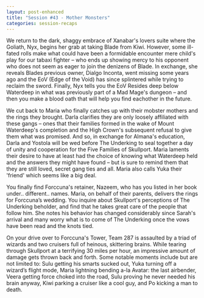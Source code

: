 ```yaml
---
layout: post-enhanced
title: "Session #43 - Mother Monsters"
categories: session-recaps
---
```


We return to the dark, shaggy embrace of Xanabar's lovers suite where the Goliath, Nyx, begins her grab at taking Blade from Kiwi. However, some ill-fated rolls make what could have been a formidable encounter mere child's play for our tabaxi fighter – who ends up showing mercy to his opponent who does not seem as eager to join the denizens of Blade. In exchange, she reveals Blades previous owner, Dialgo Inconta, went missing some years ago and the EoV (Edge of the Void) has since splintered while trying to reclaim the sword. Finally, Nyx tells you the EoV Resides deep below Waterdeep in what was previously part of a Mad Mage's dungeon – and then you make a blood oath that will help you find eachother in the future.

We cut back to Maria who finally catches up with their mobster mothers and the rings they brought. Darla clarifies they are only loosely affiliated with these gangs – ones that their families formed in the wake of Mount Waterdeep's completion and the High Crown's subsequent refusal to give them what was promised. And so, in exchange for Almana's education, Darla and Yostola will be wed before The Underking to seal together a day of unity and cooperation for the Five Families of Skullport. Maria laments their desire to have at least had the choice of knowing what Waterdeep held and the answers they might have found – but is sure to remind them that they are still loved, secret gang ties and all. Maria also calls Yuka their 'friend' which seems like a big deal.

You finally find Forccuna's retainer, Nazeem, who has you listed in her book under.. different.. names. Maria, on behalf of their parents, delivers the rings for Forccuna’s wedding. You inquire about Skullport's perceptions of The Underking beholder, and find that he takes great care of the people that follow him. She notes his behavior has changed considerably since Sarah's arrival and many worry what is to come of The Underking once the vows have been read and the knots tied. 

On your drive over to Forccuna's Tower, Team 287 is assaulted by a triad of wizards and two cruisers full of heinous, skittering brains. While tearing through Skullport at a terrifying 30 miles per hour, an impressive amount of damage gets thrown back and forth. Some notable moments include but are not limited to: Sulu getting his smarts sucked out, Yuka turning off a wizard’s flight mode, Maria lightning bending a-la Avatar: the last airbender, Veera getting force choked into the road, Sulu proving he never needed his brain anyway, Kiwi parking a cruiser like a cool guy, and Po kicking a man to death. 
